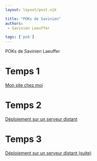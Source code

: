 ```yaml
---
layout: layout/post.njk

title: "POKs de Savinien"
authors:
 - Savinien Laeuffer

tags: ['pok']
---
```


<!-- Début Résumé -->
POKs de Savinien Laeuffer

<!-- fin Résumé -->

# Temps 1

[Mon site chez moi](./mespoks/monsite)

# Temps 2

[Déploiement sur un serveur distant](./mespoks/serveurdistant)

# Temps 3

[Déploiement sur un serveur distant (suite)](./mespoks/serveurdistant2)


